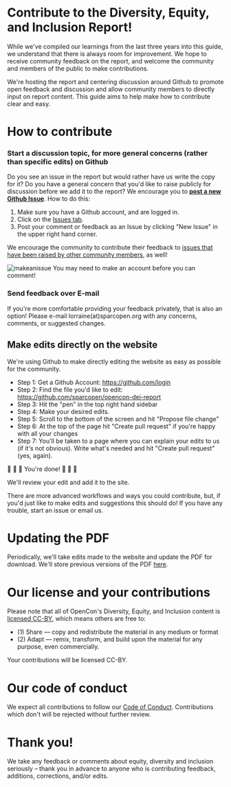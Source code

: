 # Contribute to the Diversity, Equity, and Inclusion Report!

While we've compiled our learnings from the last three years into this guide, we understand that there is always room for improvement. We hope to receive community feedback on the report, and welcome the community and members of the public to make contributions.

We're hosting the report and centering discussion around Github to promote open feedback and discussion and allow community members to directly input on report content. This guide aims to help make how to contribute clear and easy.

# How to contribute

### Start a discussion topic, for more general concerns (rather than specific edits) on Github
Do you see an issue in the report but would rather have us write the copy for it? Do you have a general concern that you'd like to raise publicly for discussion before we add it to the report? We encourage you to [**post a new Github Issue**](https://github.com/sparcopen/opencon-dei-report/issues/new). How to do this:
1. Make sure you have a Github account, and are logged in.
2. Click on the [Issues tab](https://github.com/sparcopen/opencon-dei-report/issues).
3. Post your comment or feedback as an Issue by clicking "New Issue" in the upper right hand corner.

We encourage the community to contribute their feedback to [issues that have been raised by other community members](https://github.com/sparcopen/opencon-dei-report/issues/new), as well!

![makeanissue](http://g.recordit.co/uD49cWOhfi.gif)
You may need to make an account before you can comment!

### Send feedback over E-mail
If you're more comfortable providing your feedback privately, that is also an option! Please e-mail lorraine(at)sparcopen.org with any concerns, comments, or suggested changes.

## Make edits directly on the website

We're using Github to make directly editing the website as easy as possible for the community.

* Step 1: Get a Github Account: https://github.com/login
* Step 2: Find the file you'd like to edit: https://github.com/sparcopen/opencon-dei-report
* Step 3: Hit the "pen" in the top right hand sidebar
* Step 4: Make your desired edits.
* Step 5: Scroll to the bottom of the screen and hit "Propose file change"
* Step 6: At the top of the page hit "Create pull request" if you're happy with all your changes
* Step 7: You'll be taken to a page where you can explain your edits to us (if it's not obvious). Write what's needed and hit "Create pull request" (yes, again).

:confetti_ball: :confetti_ball: :confetti_ball: You're done! :confetti_ball: :confetti_ball: :confetti_ball:

We'll review your edit and add it to the site.  

There are more advanced workflows and ways you could contribute, but, if you'd just like to make edits and suggestions this should do! If you have any trouble, start an issue or email us.

<!-- Is there information, resources, or corrections you'd like to make to our suggested practices for inclusive and accessible event planning? Please feel free to contribute directly to the wiki. Here are some quick instructions for contributing:

1. Make sure you have a Github account, and are logged in.  
2. Click on the [Wiki tab](https://github.com/sparcopen/opencon-dei-report/wiki).
3. Click on the page you want to edit using the sidebar.
4. Click the Edit button on the right hand side of the page.
5. Once you're done, scroll to the bottom and save any changes by clicking "Save page".   

When making edits, please make sure you are keeping consistent and using Markdown. Here's a quick cheatsheet on formatting in Markdown:https://github.com/adam-p/markdown-here/wiki/Markdown-Cheatsheet
-->

# Updating the PDF

Periodically, we'll take edits made to the website and update the PDF for download. We'll store previous versions of the PDF [here]().

# Our license and your contributions
Please note that all of OpenCon's Diversity, Equity, and Inclusion content is [licensed CC-BY](https://creativecommons.org/licenses/by/4.0/), which means others are free to:
- (1) Share — copy and redistribute the material in any medium or format
- (2) Adapt — remix, transform, and build upon the material for any purpose, even commercially.

Your contributions will be licensed CC-BY.

# Our code of conduct

We expect all contributions to follow our [Code of Conduct](https://github.com/sparcopen/opencon-dei-report/blob/master/CODE_OF_CONDUCT.MD). Contributions which don't will be rejected without further review.

# Thank you!
We take any feedback or comments about equity, diversity and inclusion seriously – thank you in advance to anyone who is contributing feedback, additions, corrections, and/or edits.
